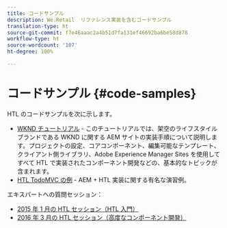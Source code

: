 ```yaml
---
title: コードサンプル
description: We.Retail  リファレンス実装を含むコードサンプル
translation-type: ht
source-git-commit: f7e46aaac2a4b51d7fa131ef46692ba6be58d878
workflow-type: ht
source-wordcount: '107'
ht-degree: 100%

---
```



# コードサンプル {#code-samples}

HTL のコードサンプルを次に示します。

* [WKND チュートリアル](https://docs.adobe.com/content/help/ja-JP/experience-manager-learn/getting-started-wknd-tutorial-develop/overview.html) - このチュートリアルでは、架空のライフスタイルブランドである WKND に関する AEM サイトの実装手順について説明します。プロジェクトの設定、コアコンポーネント、編集可能なテンプレート、クライアント側ライブラリ、Adobe Experience Manager Sites を使用してすべて HTL で実装されたコンポーネント開発などの、基本的なトピックが含まれます。
* [HTL TodoMVC の例](https://github.com/Adobe-Marketing-Cloud/aem-sightly-sample-todomvc) - AEM + HTL 実装に関する有名な演習例。

エキスパートへの質問セッション：

* [2015 年 1 月の HTL セッション（HTL 入門）](http://scottsdigitalcommunity.blogspot.ca/2015/01/upcoming-sessions-of-ask-aem-community.html)
* [2016 年 3 月の HTL セッション（高度なコンポーネント開発）](http://scottsdigitalcommunity.blogspot.ca/2016/03/ask-aem-community-experts-deep-dive.html)
